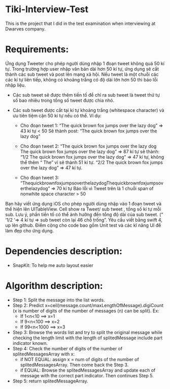 # Tiki-Interview-Test
This is the project that I did in the test examination when interviewing at Dwarves company.

# Requirements:
Ứng dụng Tweeter cho phép người dùng nhập 1 đoạn tweet không quá 50 kí tự. 
Trong trường hợp user nhập văn bản dài hơn 50 kí tự, ứng dụng sẽ cắt thành các sub tweet và post lên mạng xã hội.
Nếu tweet là một chuỗi các các kí tự liên tiếp, không có khoảng trắng có độ dài lớn hơn 50 thì báo lỗi nhập liệu.

- Các sub tweet sẽ được thêm tiền tố để chỉ ra sub tweet là tweet thứ tự số bao nhiêu trong tổng số tweet được chia nhỏ.
- Các sub tweet được cắt tại kí tự khoảng trắng (whitespace character) và ưu tiên tiệm cận 50 kí tự nếu có thể.
Ví dụ: 

    + Cho đoạn tweet 1:
        “The quick brown fox jumps over the lazy dog”  => 43 kí tự < 50
        Sẽ  thành post: “The quick brown fox jumps over the lazy dog”

    + Cho đoạn tweet 2:
        “The quick brown fox jumps over the lazy dog The quick brown fox jumps over the lazy dog” => 87 kí tự sẽ thành:
        “1/2 The quick brown fox jumps over the lazy dog” => 47 kí tự, không thể thêm “ The” vì sẽ thành 51 kí tự.
        “2/2 The quick brown fox jumps over the lazy dog” => 47 kí tự.

    + Cho đoạn tweet 3:
        “ThequickbrownfoxjumpsoverthelazydogThequickbrownfoxjumpsoverthelazydog” => 70 kí tự
        Báo lỗi vì Tweet trên là 1 chuỗi span of nonwhite space character > 50

Bạn hãy viết ứng dụng iOS cho phép người dùng nhập vào 1 đoạn tweet và thể hiện lên UITableView.
Cell show ra Tweet/ sub tweet , tổng số kí tự mỗi sub.
Lưu ý, phần tiền tố có thể ảnh hưởng đến tổng độ dài của sub tweet. (“ ‘1/2  ‘=> 4 kí tự => sub tweet còn lại 46 chỗ trống”.
Yêu cầu viết bằng swift 4, up lên github.
Điểm cộng cho code bao gồm Unit test và các kĩ năng UI để làm đẹp cho ứng dụng.

# Dependencies description:
- SnapKit: To help me auto layout easier

# Algorithm description:
- Step 1: Split the message into the list words.
- Step 2: Predict x=ceil(message.count/maxLengthOfMessage).digiCount (x is number of digits of the number of messages (n) can be split). Ex:
   + If 1<n<10 ==> x=1
   + If 9<n<100 ==> x=2
   + If 99<n<1000 ==> x=3
- Step 3: Browse the words list and try to split the original message while checking the length limit with the length of splitedMessage include part indicator known.
- Step 4: Check the number of digits of the number of splitedMessagesArray with x:
   + if NOT EQUAL: assign x = num of digits of the number of splitedMessagesArray. Then come back the Step 3.
   + if EQUAL: Browse the splitedMessagesArray and update each of message with the correct part indicator. Then continues Step 5.
- Step 5: return splitedMessageArray.



